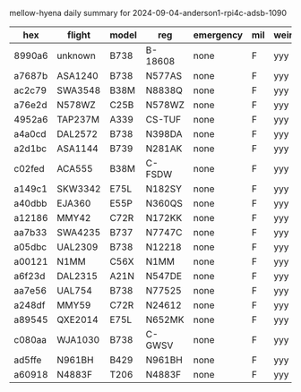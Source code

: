 mellow-hyena daily summary for 2024-09-04-anderson1-rpi4c-adsb-1090

|hex|flight|model|reg|emergency|mil|weirdo|
|--|--|--|--|--|--|--|
|8990a6|unknown|B738|B-18608|none|F|yyy|
|a7687b|ASA1240|B738|N577AS|none|F|yyy|
|ac2c79|SWA3548|B38M|N8838Q|none|F|yyy|
|a76e2d|N578WZ|C25B|N578WZ|none|F|yyy|
|4952a6|TAP237M|A339|CS-TUF|none|F|yyy|
|a4a0cd|DAL2572|B738|N398DA|none|F|yyy|
|a2d1bc|ASA1144|B739|N281AK|none|F|yyy|
|c02fed|ACA555|B38M|C-FSDW|none|F|yyy|
|a149c1|SKW3342|E75L|N182SY|none|F|yyy|
|a40dbb|EJA360|E55P|N360QS|none|F|yyy|
|a12186|MMY42|C72R|N172KK|none|F|yyy|
|aa7b33|SWA4235|B737|N7747C|none|F|yyy|
|a05dbc|UAL2309|B738|N12218|none|F|yyy|
|a00121|N1MM|C56X|N1MM|none|F|yyy|
|a6f23d|DAL2315|A21N|N547DE|none|F|yyy|
|aa7e56|UAL754|B738|N77525|none|F|yyy|
|a248df|MMY59|C72R|N24612|none|F|yyy|
|a89545|QXE2014|E75L|N652MK|none|F|yyy|
|c080aa|WJA1030|B738|C-GWSV|none|F|yyy|
|ad5ffe|N961BH|B429|N961BH|none|F|yyy|
|a60918|N4883F|T206|N4883F|none|F|yyy|
